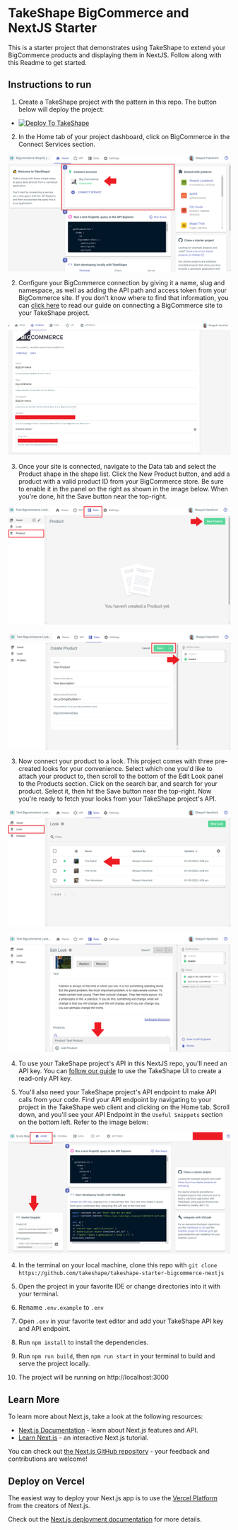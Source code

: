 # TakeShape BigCommerce and NextJS Starter

This is a starter project that demonstrates using TakeShape to extend your BigCommerce products and displaying them in NextJS. Follow along with this Readme to get started.

## Instructions to run

1. Create a TakeShape project with the pattern in this repo. The button below will deploy the project:

- <a href="https://app.takeshape.io/add-to-takeshape?repo=https://github.com/takeshape/takeshape-starter-bigcommerce-nextjs/tree/main/.takeshape/pattern" target="_blank"><img alt="Deploy To TakeShape" src="https://camo.githubusercontent.com/1b580e3ce353d235bde0f376ca35b0fb26d685f3750a3013ae4b225dd3aaf344/68747470733a2f2f696d616765732e74616b6573686170652e696f2f32636363633832352d373062652d343331632d396261302d3130616233386563643361372f6465762f38653266376264612d306530382d346564652d613534362d3664663539626536613862622f4465706c6f79253230746f25323054616b65536861706525343032782e706e673f6175746f3d666f726d6174253243636f6d7072657373" width="205" height="38" data-canonical-src="https://images.takeshape.io/2cccc825-70be-431c-9ba0-10ab38ecd3a7/dev/8e2f7bda-0e08-4ede-a546-6df59be6a8bb/Deploy%20to%20TakeShape%402x.png?auto=format%2Ccompress" style="max-width:100%;"></a>

2. In the Home tab of your project dashboard, click on BigCommerce in the Connect Services section.

![Connect services](./images/connect-services.png)

2. Configure your BigCommerce connection by giving it a name, slug and namespace, as well as adding the API path and access token from your BigCommerce site. If you don't know where to find that information, you can [click here](https://app.takeshape.io/docs/services/providers/bigcommerce/#connecting-bigcommerce-to-your-takeshape-project) to read our guide on connecting a BigCommerce site to your TakeShape project.

![BigCommerce service page](./images/service-page.png)

3. Once your site is connected, navigate to the Data tab and select the Product shape in the shape list. Click the New Product button, and add a product with a valid product ID from your BigCommerce store. Be sure to enable it in the panel on the right as shown in the image below. When you're done, hit the Save button near the top-right.

![Add product page](./images/add-product.png)

![Create product](./images/create-product.png)

3. Now connect your product to a look. This project comes with three pre-created looks for your convenience. Select which one you'd like to attach your product to, then scroll to the bottom of the Edit Look panel to the Products section. Click on the search bar, and search for your product. Select it, then hit the Save button near the top-right. Now you're ready to fetch your looks from your TakeShape project's API.

![Select look](./images/select-look.png)

![Edit look](./images/edit-look.png)

4. To use your TakeShape project's API in this NextJS repo, you'll need an API key. You can [follow our guide](https://app.takeshape.io/docs/api/api-keys) to use the TakeShape UI to create a read-only API key.

5. You'll also need your TakeShape project's API endpoint to make API calls from your code. Find your API endpoint by navigating to your project in the TakeShape web client and clicking on the Home tab. Scroll down, and you'll see your API Endpoint in the `Useful Snippets` section on the bottom left. Refer to the image below:

![Useful Snippets](./images/useful-snippets.png)

4. In the terminal on your local machine, clone this repo with `git clone https://github.com/takeshape/takeshape-starter-bigcommerce-nextjs`

5. Open the project in your favorite IDE or change directories into it with your terminal.

6. Rename `.env.example` to `.env`

7. Open `.env` in your favorite text editor and add your TakeShape API key and API endpoint.

8. Run `npm install` to install the dependencies.

9. Run `npm run build`, then `npm run start` in your terminal to build and serve the project locally.

10. The project will be running on http://localhost:3000

## Learn More

To learn more about Next.js, take a look at the following resources:

- [Next.js Documentation](https://nextjs.org/docs) - learn about Next.js features and API.
- [Learn Next.js](https://nextjs.org/learn) - an interactive Next.js tutorial.

You can check out [the Next.js GitHub repository](https://github.com/vercel/next.js/) - your feedback and contributions are welcome!

## Deploy on Vercel

The easiest way to deploy your Next.js app is to use the [Vercel Platform](https://vercel.com/new?utm_medium=default-template&filter=next.js&utm_source=create-next-app&utm_campaign=create-next-app-readme) from the creators of Next.js.

Check out the [Next.js deployment documentation](https://nextjs.org/docs/deployment) for more details.
